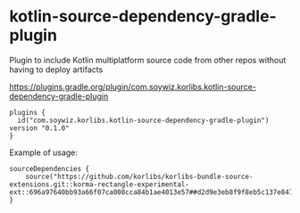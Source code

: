 # kotlin-source-dependency-gradle-plugin

Plugin to include Kotlin multiplatform source code from other repos without having to deploy artifacts

<https://plugins.gradle.org/plugin/com.soywiz.korlibs.kotlin-source-dependency-gradle-plugin>

```
plugins {
  id("com.soywiz.korlibs.kotlin-source-dependency-gradle-plugin") version "0.1.0"
}
```

Example of usage:

```
sourceDependencies {
	source("https://github.com/korlibs/korlibs-bundle-source-extensions.git::korma-rectangle-experimental-ext::696a97640bb93a66f07ca008cca84b1ae4013e57##d2d9e3eb8f9f8eb5c137e847677eb8b3e9038c30d1f4457d1bd05cafc5c3f251")
}
```
